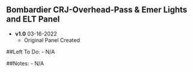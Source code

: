 ## Bombardier CRJ-Overhead-Pass & Emer Lights and ELT Panel
- **v1.0** 03-16-2022
    - Original Panel Created

	
##Left To Do:
    - N/A
	
##Notes:
    - N/A